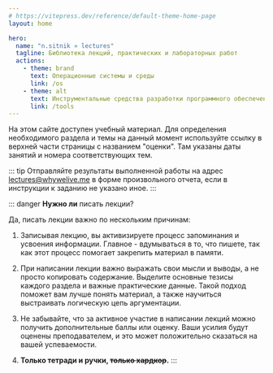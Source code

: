 ```yaml
---
# https://vitepress.dev/reference/default-theme-home-page
layout: home

hero:
  name: "n.sitnik » lectures"
  tagline: Библиотека лекций, практических и лабораторных работ
  actions:
    - theme: brand
      text: Операционные системы и среды
      link: /os
    - theme: alt
      text: Инструментальные средства разработки программного обеспечения
      link: /tools
---
```

На этом сайте доступен учебный материал. Для определения необходимого раздела и темы на данный момент используйте ссылку в верхней части страницы с названием "оценки". Там указаны даты занятий и номера соответствующих тем.

::: tip
Отправляйте результаты выполненной работы на адрес lectures@whywelive.me в форме произвольного отчета, если в инструкции к заданию не указано иное.
:::

::: danger
**Нужно ли** писать лекции?

Да, писать лекции важно по нескольким причинам:

1. Записывая лекцию, вы активизируете процесс запоминания и усвоения информации. Главное - вдумываться в то, что пишете, так как этот процесс помогает закрепить материал в памяти.

2. При написании лекции важно выражать свои мысли и выводы, а не просто копировать содержание. Выделите основные тезисы каждого раздела и важные практические данные. Такой подход поможет вам лучше понять материал, а также научиться выстраивать логическую цепь аргументации.

3. Не забывайте, что за активное участие в написании лекций можно получить дополнительные баллы или оценку. Ваши усилия будут оценены преподавателем, и это может положительно сказаться на вашей успеваемости.

4. **Только тетради и ручки, ~~только хардкор~~.**
   :::